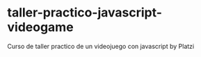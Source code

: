 # taller-practico-javascript-videogame
Curso de taller practico de un videojuego con javascript by Platzi
